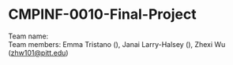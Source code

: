 # CMPINF-0010-Final-Project

Team name:  
Team members: Emma Tristano (), Janai Larry-Halsey (), Zhexi Wu (zhw101@pitt.edu)

